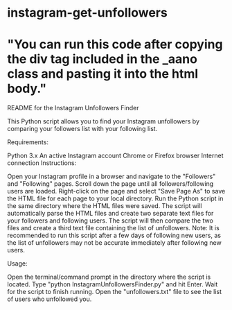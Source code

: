# instagram-get-unfollowers
# "You can run this code after copying the div tag included in the _aano class and pasting it into the html body."
README for the Instagram Unfollowers Finder

This Python script allows you to find your Instagram unfollowers by comparing your followers list with your following list.

Requirements:

Python 3.x
An active Instagram account
Chrome or Firefox browser
Internet connection
Instructions:

Open your Instagram profile in a browser and navigate to the "Followers" and "Following" pages.
Scroll down the page until all followers/following users are loaded.
Right-click on the page and select "Save Page As" to save the HTML file for each page to your local directory.
Run the Python script in the same directory where the HTML files were saved.
The script will automatically parse the HTML files and create two separate text files for your followers and following users.
The script will then compare the two files and create a third text file containing the list of unfollowers.
Note: It is recommended to run this script after a few days of following new users, as the list of unfollowers may not be accurate immediately after following new users.

Usage:

Open the terminal/command prompt in the directory where the script is located.
Type "python InstagramUnfollowersFinder.py" and hit Enter.
Wait for the script to finish running.
Open the "unfollowers.txt" file to see the list of users who unfollowed you.
